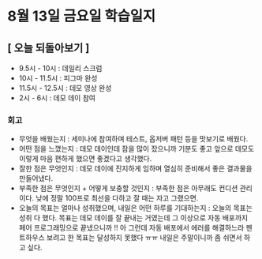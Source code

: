 # 8월 13일 금요일 학습일지

## [ 오늘 되돌아보기 ]

- 9.5시 - 10시 : 데일리 스크럼
- 10시 - 11.5시 : 피그마 완성
- 11.5시 - 12.5시 : 데모 영상 완성
- 2시 - 6시 : 데모 데이 참여

### 회고

- 무엇을 배웠는지 : 세미나에 참여하며 테스트, 옵저버 패턴 등을 맛보기로 배웠다.
- 어떤 점을 느꼈는지 : 데모 데이인데 잠을 많이 잤으니까 기분도 좋고 앞으로 데모도 이렇게 마음 편하게 했으면 좋겠다고 생각했다.
- 잘한 점은 무엇인지 : 데모 데이에 진지하게 임하며 열심히 준비해서 좋은 결과물을 만들어냈다.
- 부족한 점은 무엇인지 + 어떻게 보충할 것인지 : 부족한 점은 아무래도 컨디션 관리이다. 낮에 정말 100프로 최선을 다하고 잘 때는 자고 그랬으면.
- 오늘의 목표는 얼마나 성취했으며, 내일은 어떤 하루를 기대하는지 : 오늘의 목표는 성취 다 했다. 목표는 데모 데이를 잘 끝내는 거였는데 그 이상으로 자동 배포까지 페어 프로그래밍으로 끝냈으니까 !! 
아 그런데 자동 배포에서 에러를 해결하느라 펜트하우스 보려고 한 목표는 달성하지 못했다 ㅠㅠ 내일은 주말이니까 좀 쉬면서 하고 싶다.
